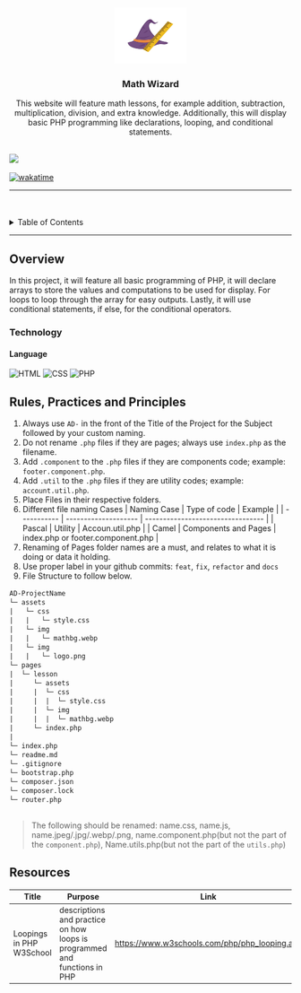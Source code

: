 <a name="readme-top">

<br/>

<br />
<div align="center">
  <img src="./assets/img/logo.png" alt="Nyebe" width="130" height="100">
<!-- TODO: Change Title to the name of the title of your Project -->
  <h3 align="center">Math Wizard</h3>
</div>
<!-- TODO: Make a short description -->
<div align="center">
  This website will feature math lessons, for example addition, subtraction, multiplication, division, and extra knowledge. Additionally, this will display basic PHP programming like declarations, looping, and conditional statements.
</div>

<br />

<!-- TODO: Change the zyx-0314 into your github username  -->
<!-- TODO: Change the WD-Template-Project into the same name of your folder -->

![](https://visit-counter.vercel.app/counter.png?page=SaiZai-bot/AD-CI4-Template-Project)

[![wakatime](https://wakatime.com/badge/user/018dd99a-4985-4f98-8216-6ca6fe2ce0f8/project/63501637-9a31-42f0-960d-4d0ab47977f8.svg)](https://wakatime.com/badge/user/018dd99a-4985-4f98-8216-6ca6fe2ce0f8/project/63501637-9a31-42f0-960d-4d0ab47977f8)

---

<br />
<br />

<!-- TODO: If you want to add more layers for your readme -->
<details>
  <summary>Table of Contents</summary>
  <ol>
    <li>
      <a href="#overview">Overview</a>
      <ol>
        <li>
          <a href="#technology">Technology</a>
        </li>
      </ol>
    </li>
    <li>
      <a href="#rule,-practices-and-principles">Rules, Practices and Principles</a>
    </li>
    <li>
      <a href="#resources">Resources</a>
    </li>
  </ol>
</details>

---

## Overview

<!-- TODO: To be changed -->
<!-- The following are just sample -->

In this project, it will feature all basic programming of PHP, it will declare arrays to store the values and computations to be used for display. For loops to loop through the array for easy outputs. Lastly, it will use conditional statements, if else, for the conditional operators.

### Technology

<!-- TODO: List of Technology Used -->
#### Language
![HTML](https://img.shields.io/badge/HTML-E34F26?style=for-the-badge&logo=html5&logoColor=white)
![CSS](https://img.shields.io/badge/CSS-1572B6?style=for-the-badge&logo=css3&logoColor=white)
![PHP](https://img.shields.io/badge/PHP-777BB4?style=for-the-badge&logo=php&logoColor=white)


## Rules, Practices and Principles

<!-- Do not Change this -->

1. Always use `AD-` in the front of the Title of the Project for the Subject followed by your custom naming.
2. Do not rename `.php` files if they are pages; always use `index.php` as the filename.
3. Add `.component` to the `.php` files if they are components code; example: `footer.component.php`.
4. Add `.util` to the `.php` files if they are utility codes; example: `account.util.php`.
5. Place Files in their respective folders.
6. Different file naming Cases
   | Naming Case | Type of code         | Example                           |
   | ----------- | -------------------- | --------------------------------- |
   | Pascal      | Utility              | Accoun.util.php                   |
   | Camel       | Components and Pages | index.php or footer.component.php |
8. Renaming of Pages folder names are a must, and relates to what it is doing or data it holding.
9. Use proper label in your github commits: `feat`, `fix`, `refactor` and `docs`
10. File Structure to follow below.

```
AD-ProjectName
└─ assets
|   └─ css
|   |   └─ style.css
|   └─ img
|   |   └─ mathbg.webp
|   └─ img
|   |   └─ logo.png
└─ pages
|  └─ lesson
|     └─ assets
|     |  └─ css
|     |  |  └─ style.css
|     |  └─ img
|     |  |  └─ mathbg.webp
|     └─ index.php
|
└─ index.php
└─ readme.md
└─ .gitignore
└─ bootstrap.php
└─ composer.json
└─ composer.lock
└─ router.php


```
> The following should be renamed: name.css, name.js, name.jpeg/.jpg/.webp/.png, name.component.php(but not the part of the `component.php`), Name.utils.php(but not the part of the `utils.php`)

## Resources

<!-- TODO: Add References -->

| Title        | Purpose                                                                       | Link          |
| ------------ | ----------------------------------------------------------------------------- | ------------- |
| Loopings in PHP W3School | descriptions and practice on how loops is programmed and functions in PHP | https://www.w3schools.com/php/php_looping.asp |

